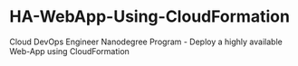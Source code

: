 # HA-WebApp-Using-CloudFormation
Cloud DevOps Engineer Nanodegree Program - Deploy a highly available Web-App using CloudFormation
